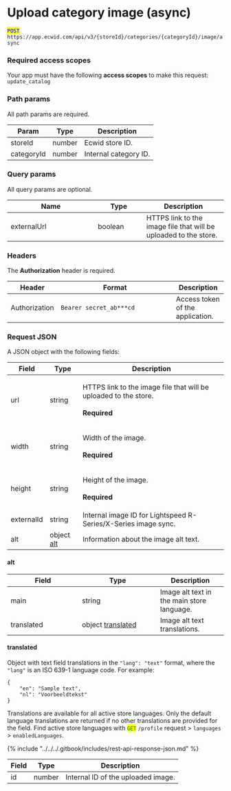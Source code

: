 # Upload category image (async)

<mark style="color:blue;">`POST`</mark> `https://app.ecwid.com/api/v3/{storeId}/categories/{categoryId}/image/async`&#x20;

### Required access scopes

Your app must have the following **access scopes** to make this request: `update_catalog`

### Path params

All path params are required.

| Param      | Type   | Description           |
| ---------- | ------ | --------------------- |
| storeId    | number | Ecwid store ID.       |
| categoryId | number | Internal category ID. |

### Query params

All query params are optional.

<table data-full-width="false"><thead><tr><th width="187">Name</th><th width="97">Type</th><th>Description</th></tr></thead><tbody><tr><td>externalUrl</td><td>boolean</td><td>HTTPS link to the image file that will be uploaded to the store.</td></tr></tbody></table>

### Headers

The **Authorization** header is required.

<table><thead><tr><th>Header</th><th width="252">Format</th><th>Description</th></tr></thead><tbody><tr><td>Authorization</td><td><code>Bearer secret_ab***cd</code></td><td>Access token of the application.</td></tr></tbody></table>

### Request JSON

A JSON object with the following fields:

| Field      | Type                                             | Description                                                                                              |
| ---------- | ------------------------------------------------ | -------------------------------------------------------------------------------------------------------- |
| url        | string                                           | <p>HTTPS link to the image file that will be uploaded to the store.<br><br><strong>Required</strong></p> |
| width      | string                                           | <p>Width of the image. <br><br><strong>Required</strong></p>                                             |
| height     | string                                           | <p>Height of the image. <br><br><strong>Required</strong></p>                                            |
| externalId | string                                           | Internal image ID for Lightspeed R-Series/X-Series image sync.                                           |
| alt        | object [alt](upload-category-image-async.md#alt) | Information about the image alt text.                                                                    |

#### alt

<table><thead><tr><th width="150">Field</th><th width="166">Type</th><th>Description</th></tr></thead><tbody><tr><td>main</td><td>string</td><td>Image alt text in the main store language.</td></tr><tr><td>translated</td><td>object <a href="upload-category-image-async.md#translated">translated</a></td><td>Image alt text translations.</td></tr></tbody></table>

#### translated

Object with text field translations in the `"lang": "text"` format, where the `"lang"` is an ISO 639-1 language code. For example:

```
{
    "en": "Sample text",
    "nl": "Voorbeeldtekst"
}
```

Translations are available for all active store languages. Only the default language translations are returned if no other translations are provided for the field. Find active store languages with <mark style="color:green;">`GET`</mark> `/profile` request > `languages` > `enabledLanguages`.

{% include "../../../.gitbook/includes/rest-api-response-json.md" %}

| Field | Type   | Description                        |
| ----- | ------ | ---------------------------------- |
| id    | number | Internal ID of the uploaded image. |
